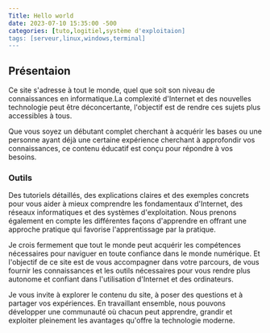 ```yaml
---
Title: Hello world
date: 2023-07-10 15:35:00 -500
categories: [tuto,logitiel,système d'exploitaion]
tags: [serveur,linux,windows,terminal]
---
```


## Présentaion

Ce site s'adresse à tout le monde, quel que soit son niveau de connaissances en informatique.La complexité d'Internet et des nouvelles technologie peut être déconcertante, l'objectif est de rendre ces sujets plus accessibles à tous.

Que vous soyez un débutant complet cherchant à acquérir les bases ou une personne ayant déjà une certaine expérience cherchant à approfondir vos connaissances, ce contenu éducatif est conçu pour répondre à vos besoins.

### Outils

Des tutoriels détaillés, des explications claires et des exemples concrets pour vous aider à mieux comprendre les fondamentaux d'Internet, des réseaux informatiques et des systèmes d'exploitation. Nous prenons également en compte les différentes façons d'apprendre en offrant une approche pratique qui favorise l'apprentissage par la pratique.

Je crois fermement que tout le monde peut acquérir les compétences nécessaires pour naviguer en toute confiance dans le monde numérique. Et l'objectif de ce site est de vous accompagner dans votre parcours, de vous fournir les connaissances et les outils nécessaires pour vous rendre plus autonome et confiant dans l'utilisation d'Internet et des ordinateurs.

Je vous invite à explorer le contenu du site, à poser des questions et à partager vos expériences. En travaillant ensemble, nous pouvons développer une communauté où chacun peut apprendre, grandir et exploiter pleinement les avantages qu'offre la technologie moderne.
